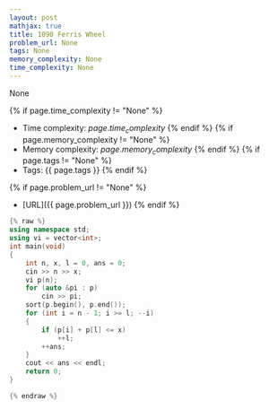 ```yaml
---
layout: post
mathjax: true
title: 1090 Ferris Wheel
problem_url: None
tags: None
memory_complexity: None
time_complexity: None
---
```


None


{% if page.time_complexity != "None" %}
- Time complexity: ${{ page.time_complexity }}$
{% endif %}
{% if page.memory_complexity != "None" %}
- Memory complexity: ${{ page.memory_complexity }}$
{% endif %}
{% if page.tags != "None" %}
- Tags: {{ page.tags }}
{% endif %}

{% if page.problem_url != "None" %}
- [URL]({{ page.problem_url }})
{% endif %}

```cpp
{% raw %}
using namespace std;
using vi = vector<int>;
int main(void)
{
    int n, x, l = 0, ans = 0;
    cin >> n >> x;
    vi p(n);
    for (auto &pi : p)
        cin >> pi;
    sort(p.begin(), p.end());
    for (int i = n - 1; i >= l; --i)
    {
        if (p[i] + p[l] <= x)
            ++l;
        ++ans;
    }
    cout << ans << endl;
    return 0;
}

{% endraw %}
```